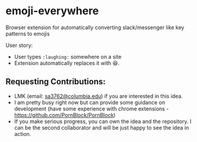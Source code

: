 # emoji-everywhere
Browser extension for automatically converting slack/messenger like key patterns to emojis

User story:
- User types `:laughing:` somewhere on a site
- Extension automatically replaces it with 😆.

## Requesting Contributions:
- LMK (email: sa3762@columbia.edu) if you are interested in this idea.
- I am pretty busy right now but can provide some guidance on development (have some experience with chrome extensions - https://github.com/PornBlock/PornBlock)
- If you make serious progress, you can own the idea and the repository. I can be the second collaborator and will be just happy to see the idea in action.
